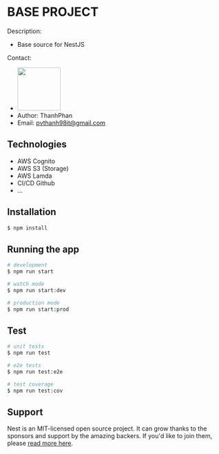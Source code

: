 # BASE PROJECT
Description:
- Base source for NestJS

Contact:
- <img src="https://scontent.fsgn5-8.fna.fbcdn.net/v/t39.30808-6/273759631_1607473922923524_7081955454757173965_n.jpg?_nc_cat=109&ccb=1-5&_nc_sid=09cbfe&_nc_ohc=JnvV_NLnPEEAX_6KUBK&_nc_ht=scontent.fsgn5-8.fna&oh=00_AT_HREvGWC_NtgrI_XBRH7ZgAE97Kw556eY8fhIYwf9pGw&oe=620A2C78" width="100">
- Author: ThanhPhan
- Email: pvthanh98it@gmail.com

## Technologies
- AWS Cognito
- AWS S3 (Storage)
- AWS Lamda
- CI/CD Github
- ...

## Installation

```bash
$ npm install
```

## Running the app

```bash
# development
$ npm run start

# watch mode
$ npm run start:dev

# production mode
$ npm run start:prod
```

## Test

```bash
# unit tests
$ npm run test

# e2e tests
$ npm run test:e2e

# test coverage
$ npm run test:cov
```

## Support

Nest is an MIT-licensed open source project. It can grow thanks to the sponsors and support by the amazing backers. If you'd like to join them, please [read more here](https://docs.nestjs.com/support).

